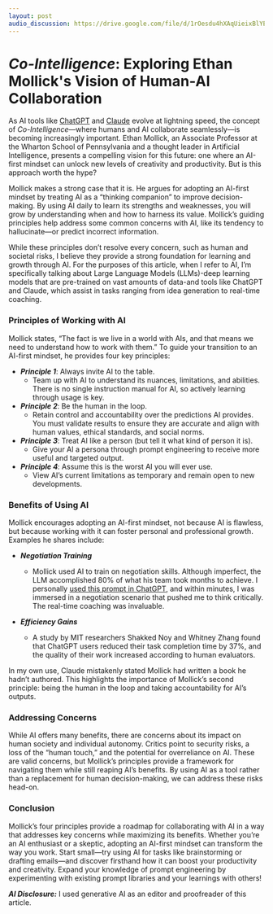 ```yaml
---
layout: post
audio_discussion: https://drive.google.com/file/d/1rOesdu4hXAqUieixBlYEFsOSJEtTK5lj
---
```

# *Co-Intelligence*: Exploring Ethan Mollick's Vision of Human-AI Collaboration

As AI tools like [ChatGPT](https://www.chatgpt.com) and [Claude](https://claude.ai) evolve at lightning speed, the concept of *Co-Intelligence*—where humans and AI collaborate seamlessly—is becoming increasingly important. Ethan Mollick, an Associate Professor at the Wharton School of Pennsylvania and a thought leader in Artificial Intelligence, presents a compelling vision for this future: one where an AI-first mindset can unlock new levels of creativity and productivity. But is this approach worth the hype? 

Mollick makes a strong case that it is. He argues for adopting an AI-first mindset by treating AI as a “thinking companion” to improve decision-making. By using AI daily to learn its strengths and weaknesses, you will grow by understanding when and how to harness its value. Mollick’s guiding principles help address some common concerns with AI, like its tendency to hallucinate—or predict incorrect information.

While these principles don’t resolve every concern, such as human and societal risks, I believe they provide a strong foundation for learning and growth through AI. For the purposes of this article, when I refer to AI, I’m specifically talking about Large Language Models (LLMs)-deep learning models that are pre-trained on vast amounts of data-and tools like ChatGPT and Claude, which assist in tasks ranging from idea generation to real-time coaching.

### Principles of Working with AI
Mollick states, “The fact is we live in a world with AIs, and that means we need to understand how to work with them.” To guide your transition to an AI-first mindset, he provides four key principles:

- ***Principle 1***: Always invite AI to the table.
  - Team up with AI to understand its nuances, limitations, and abilities. There is no single instruction manual for AI, so actively learning through usage is key.
- ***Principle 2***: Be the human in the loop.
  - Retain control and accountability over the predictions AI provides. You must validate results to ensure they are accurate and align with human values, ethical standards, and social norms.
- ***Principle 3***: Treat AI like a person (but tell it what kind of person it is).
  - Give your AI a persona through prompt engineering to receive more useful and targeted output.
- ***Principle 4***: Assume this is the worst AI you will ever use.
  - View AI’s current limitations as temporary and remain open to new developments.
 
### Benefits of Using AI
Mollick encourages adopting an AI-first mindset, not because AI is flawless, but because working with it can foster personal and professional growth. Examples he shares include:

- ***Negotiation Training***
  - Mollick used AI to train on negotiation skills. Although imperfect, the LLM accomplished 80% of what his team took months to achieve. I personally [used this prompt in ChatGPT](../documentation/NegotiationExample.md), and within minutes, I was immersed in a negotiation scenario that pushed me to think critically. The real-time coaching was invaluable.

- ***Efficiency Gains***
  - A study by MIT researchers Shakked Noy and Whitney Zhang found that ChatGPT users reduced their task completion time by 37%, and the quality of their work increased according to human evaluators.

In my own use, Claude mistakenly stated Mollick had written a book he hadn’t authored. This highlights the importance of Mollick’s second principle: being the human in the loop and taking accountability for AI’s outputs.

### Addressing Concerns

While AI offers many benefits, there are concerns about its impact on human society and individual autonomy. Critics point to security risks, a loss of the “human touch,” and the potential for overreliance on AI. These are valid concerns, but Mollick’s principles provide a framework for navigating them while still reaping AI’s benefits. By using AI as a tool rather than a replacement for human decision-making, we can address these risks head-on.

### Conclusion

Mollick’s four principles provide a roadmap for collaborating with AI in a way that addresses key concerns while maximizing its benefits. Whether you’re an AI enthusiast or a skeptic, adopting an AI-first mindset can transform the way you work. Start small—try using AI for tasks like brainstorming or drafting emails—and discover firsthand how it can boost your productivity and creativity. Expand your knowledge of prompt engineering by experimenting with existing prompt libraries and your learnings with others!

***AI Disclosure:***  I used generative AI as an editor and proofreader of this article.

